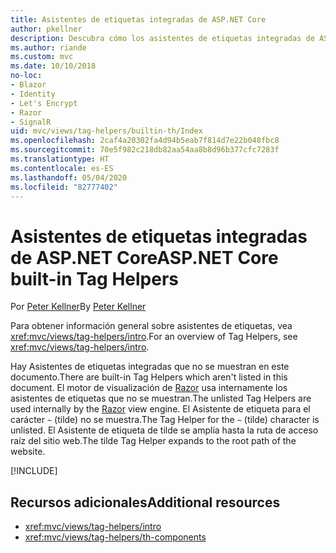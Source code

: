 ```yaml
---
title: Asistentes de etiquetas integradas de ASP.NET Core
author: pkellner
description: Descubra cómo los asistentes de etiquetas integradas de ASP.NET Core le ayudan a mejorar su productividad.
ms.author: riande
ms.custom: mvc
ms.date: 10/10/2018
no-loc:
- Blazor
- Identity
- Let's Encrypt
- Razor
- SignalR
uid: mvc/views/tag-helpers/builtin-th/Index
ms.openlocfilehash: 2caf4a20302fa4d94b5eab7f814d7e22b048fbc8
ms.sourcegitcommit: 70e5f982c218db82aa54aa8b8d96b377cfc7283f
ms.translationtype: HT
ms.contentlocale: es-ES
ms.lasthandoff: 05/04/2020
ms.locfileid: "82777402"
---
```

# <a name="aspnet-core-built-in-tag-helpers"></a><span data-ttu-id="8fc2c-103">Asistentes de etiquetas integradas de ASP.NET Core</span><span class="sxs-lookup"><span data-stu-id="8fc2c-103">ASP.NET Core built-in Tag Helpers</span></span>

<span data-ttu-id="8fc2c-104">Por [Peter Kellner](https://peterkellner.net)</span><span class="sxs-lookup"><span data-stu-id="8fc2c-104">By [Peter Kellner](https://peterkellner.net)</span></span>

<span data-ttu-id="8fc2c-105">Para obtener información general sobre asistentes de etiquetas, vea <xref:mvc/views/tag-helpers/intro>.</span><span class="sxs-lookup"><span data-stu-id="8fc2c-105">For an overview of Tag Helpers, see <xref:mvc/views/tag-helpers/intro>.</span></span>

<span data-ttu-id="8fc2c-106">Hay Asistentes de etiquetas integradas que no se muestran en este documento.</span><span class="sxs-lookup"><span data-stu-id="8fc2c-106">There are built-in Tag Helpers which aren't listed in this document.</span></span> <span data-ttu-id="8fc2c-107">El motor de visualización de [Razor](xref:mvc/views/razor) usa internamente los asistentes de etiquetas que no se muestran.</span><span class="sxs-lookup"><span data-stu-id="8fc2c-107">The unlisted Tag Helpers are used internally by the [Razor](xref:mvc/views/razor) view engine.</span></span> <span data-ttu-id="8fc2c-108">El Asistente de etiqueta para el carácter `~` (tilde) no se muestra.</span><span class="sxs-lookup"><span data-stu-id="8fc2c-108">The Tag Helper for the `~` (tilde) character is unlisted.</span></span> <span data-ttu-id="8fc2c-109">El Asistente de etiqueta de tilde se amplía hasta la ruta de acceso raíz del sitio web.</span><span class="sxs-lookup"><span data-stu-id="8fc2c-109">The tilde Tag Helper expands to the root path of the website.</span></span>

[!INCLUDE[](~/includes/built-in-TH.md)]

## <a name="additional-resources"></a><span data-ttu-id="8fc2c-110">Recursos adicionales</span><span class="sxs-lookup"><span data-stu-id="8fc2c-110">Additional resources</span></span>

* <xref:mvc/views/tag-helpers/intro>
* <xref:mvc/views/tag-helpers/th-components>
